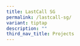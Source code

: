 ```yaml
---
title: LastCall SG
permalink: /lastcall-sg/
variant: tiptap
description: ""
third_nav_title: Projects
---
```

<p></p>
